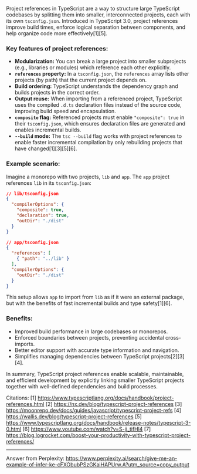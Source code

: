 Project references in TypeScript are a way to structure large TypeScript codebases by splitting them into smaller,
interconnected projects, each with its own `tsconfig.json`. Introduced in TypeScript 3.0, project references improve build
times, enforce logical separation between components, and help organize code more effectively[1][5].

### Key features of project references:

- **Modularization:** You can break a large project into smaller subprojects (e.g., libraries or modules) which reference
  each other explicitly.
- **`references` property:** In a `tsconfig.json`, the `references` array lists other projects (by path) that the current
  project depends on.
- **Build ordering:** TypeScript understands the dependency graph and builds projects in the correct order.
- **Output reuse:** When importing from a referenced project, TypeScript uses the compiled `.d.ts` declaration files instead
  of the source code, improving build speed and encapsulation.
- **`composite` flag:** Referenced projects must enable `"composite": true` in their `tsconfig.json`, which ensures
  declaration files are generated and enables incremental builds.
- **`--build` mode:** The `tsc --build` flag works with project references to enable faster incremental compilation by only
  rebuilding projects that have changed[1][3][5][6].

### Example scenario:

Imagine a monorepo with two projects, `lib` and `app`. The `app` project references `lib` in its `tsconfig.json`:

```json
// lib/tsconfig.json
{
  "compilerOptions": {
    "composite": true,
    "declaration": true,
    "outDir": "./dist"
  }
}

// app/tsconfig.json
{
  "references": [
    { "path": "../lib" }
  ],
  "compilerOptions": {
    "outDir": "./dist"
  }
}
```

This setup allows `app` to import from `lib` as if it were an external package, but with the benefits of fast incremental
builds and type safety[1][6].

### Benefits:

- Improved build performance in large codebases or monorepos.
- Enforced boundaries between projects, preventing accidental cross-imports.
- Better editor support with accurate type information and navigation.
- Simplifies managing dependencies between TypeScript projects[2][3][4].

In summary, TypeScript project references enable scalable, maintainable, and efficient development by explicitly linking
smaller TypeScript projects together with well-defined dependencies and build processes.

Citations: [1] https://www.typescriptlang.org/docs/handbook/project-references.html [2]
https://nx.dev/blog/typescript-project-references [3] https://moonrepo.dev/docs/guides/javascript/typescript-project-refs [4]
https://wallis.dev/blog/typescript-project-references [5]
https://www.typescriptlang.org/docs/handbook/release-notes/typescript-3-0.html [6]
https://www.youtube.com/watch?v=S-jj_tifHl4 [7]
https://blog.logrocket.com/boost-your-productivity-with-typescript-project-references/

---

Answer from Perplexity:
https://www.perplexity.ai/search/give-me-an-example-of-infer-ke-cFXObubPSzGKaiHAPUrw.A?utm_source=copy_output
